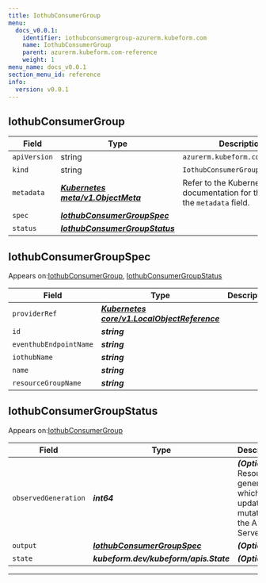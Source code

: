 ```yaml
---
title: IothubConsumerGroup
menu:
  docs_v0.0.1:
    identifier: iothubconsumergroup-azurerm.kubeform.com
    name: IothubConsumerGroup
    parent: azurerm.kubeform.com-reference
    weight: 1
menu_name: docs_v0.0.1
section_menu_id: reference
info:
  version: v0.0.1
---
```


## IothubConsumerGroup
| Field | Type | Description |
| ------ | ----- | ----------- |
| `apiVersion` | string | `azurerm.kubeform.com/v1alpha1` |
|    `kind` | string | `IothubConsumerGroup` |
| `metadata` | ***[Kubernetes meta/v1.ObjectMeta](https://kubernetes.io/docs/reference/generated/kubernetes-api/v1.13/#objectmeta-v1-meta)***|Refer to the Kubernetes API documentation for the fields of the `metadata` field.|
| `spec` | ***[IothubConsumerGroupSpec](#iothubconsumergroupspec)***||
| `status` | ***[IothubConsumerGroupStatus](#iothubconsumergroupstatus)***||
## IothubConsumerGroupSpec

Appears on:[IothubConsumerGroup](#iothubconsumergroup), [IothubConsumerGroupStatus](#iothubconsumergroupstatus)

| Field | Type | Description |
| ------ | ----- | ----------- |
| `providerRef` | ***[Kubernetes core/v1.LocalObjectReference](https://kubernetes.io/docs/reference/generated/kubernetes-api/v1.13/#localobjectreference-v1-core)***||
| `id` | ***string***||
| `eventhubEndpointName` | ***string***||
| `iothubName` | ***string***||
| `name` | ***string***||
| `resourceGroupName` | ***string***||
## IothubConsumerGroupStatus

Appears on:[IothubConsumerGroup](#iothubconsumergroup)

| Field | Type | Description |
| ------ | ----- | ----------- |
| `observedGeneration` | ***int64***| ***(Optional)*** Resource generation, which is updated on mutation by the API Server.|
| `output` | ***[IothubConsumerGroupSpec](#iothubconsumergroupspec)***| ***(Optional)*** |
| `state` | ***kubeform.dev/kubeform/apis.State***| ***(Optional)*** |
---
